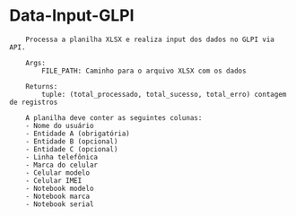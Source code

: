 # Data-Input-GLPI
        Processa a planilha XLSX e realiza input dos dados no GLPI via API.
        
        Args:
            FILE_PATH: Caminho para o arquivo XLSX com os dados
            
        Returns:
            tuple: (total_processado, total_sucesso, total_erro) contagem de registros
            
        A planilha deve conter as seguintes colunas:
        - Nome do usuário
        - Entidade A (obrigatória)
        - Entidade B (opcional)
        - Entidade C (opcional)
        - Linha telefônica
        - Marca do celular
        - Celular modelo
        - Celular IMEI
        - Notebook modelo
        - Notebook marca
        - Notebook serial
